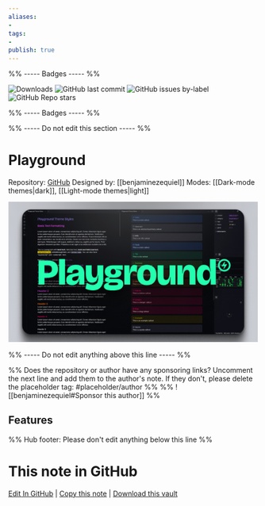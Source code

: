 ```yaml
---
aliases:
- 
tags: 
- 
publish: true
---
```


%% ----- Badges ----- %%

![Downloads](https://img.shields.io/badge/downloads-4342-573E7A?style=for-the-badge&logo=)
![GitHub last commit](https://img.shields.io/github/last-commit/benjaminezequiel/playground-theme?color=573E7A&label=last%20update&logo=github&style=for-the-badge)
![GitHub issues by-label](https://img.shields.io/github/issues/benjaminezequiel/playground-theme/help%20wanted?color=573E7A&logo=github&style=for-the-badge) 
![GitHub Repo stars](https://img.shields.io/github/stars/benjaminezequiel/playground-theme?color=573E7A&logo=github&style=for-the-badge)

%% ----- Badges ----- %%

%% ----- Do not edit this section ----- %%

# Playground

Repository: [GitHub](https://github.com/benjaminezequiel/playground-theme)
Designed by: [[benjaminezequiel]]
Modes: [[Dark-mode themes|dark]], [[Light-mode themes|light]]



![screenshot](https://github.com/benjaminezequiel/playground-theme/raw/HEAD/theme_preview.png)

%% ----- Do not edit anything above this line ----- %% 

%% Does the repository or author have any sponsoring links? Uncomment the next line and add them to the author's note. If they don't, please delete the placeholder tag: #placeholder/author %%
%% ![[benjaminezequiel#Sponsor this author]] %%


## Features



%% Hub footer: Please don't edit anything below this line %%

# This note in GitHub

<span class="git-footer">[Edit In GitHub](https://github.dev/obsidian-community/obsidian-hub/blob/main/02%20-%20Community%20Expansions/02.05%20All%20Community%20Expansions/Themes/Playground.md "git-hub-edit-note") | [Copy this note](https://raw.githubusercontent.com/obsidian-community/obsidian-hub/main/02%20-%20Community%20Expansions/02.05%20All%20Community%20Expansions/Themes/Playground.md "git-hub-copy-note") | [Download this vault](https://github.com/obsidian-community/obsidian-hub/archive/refs/heads/main.zip "git-hub-download-vault") </span>

